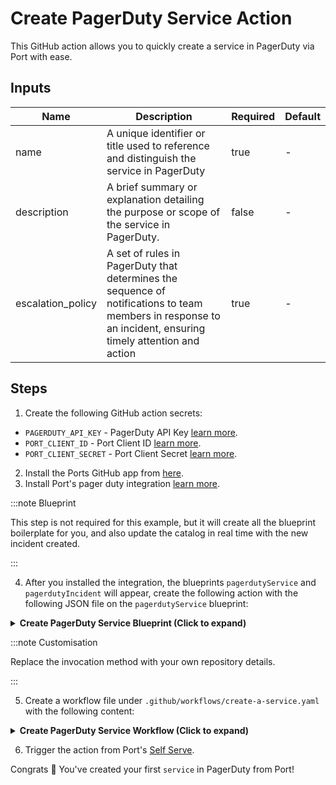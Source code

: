 # Create PagerDuty Service Action

This GitHub action allows you to quickly create a service in PagerDuty via Port with ease.

## Inputs
| Name                 | Description                                                                                          | Required | Default            |
|----------------------|------------------------------------------------------------------------------------------------------|----------|--------------------|
| name         | A unique identifier or title used to reference and distinguish the service in PagerDuty     | true    | -                  |
| description              | A brief summary or explanation detailing the purpose or scope of the service in PagerDuty.                               | false     | -                  |
| escalation_policy              | A set of rules in PagerDuty that determines the sequence of notifications to team members in response to an incident, ensuring timely attention and action                                                              | true    | -               |



## Steps

1. Create the following GitHub action secrets:
* `PAGERDUTY_API_KEY` - PagerDuty API Key [learn more](https://support.pagerduty.com/docs/api-access-keys#section-generate-a-user-token-rest-api-key:~:text=the%20browser%20alert.-,Generate%20a%20User%20Token%20REST%20API%20Key,-%F0%9F%9A%A7).
* `PORT_CLIENT_ID` - Port Client ID [learn more](https://docs.getport.io/build-your-software-catalog/sync-data-to-catalog/api/#get-api-token).
* `PORT_CLIENT_SECRET` - Port Client Secret [learn more](https://docs.getport.io/build-your-software-catalog/sync-data-to-catalog/api/#get-api-token).

2. Install the Ports GitHub app from [here](https://github.com/apps/getport-io/installations/new).
3. Install Port's pager duty integration [learn more](https://github.com/port-labs/Port-Ocean/tree/main/integrations/pagerduty).

:::note Blueprint

This step is not required for this example, but it will create all the blueprint boilerplate for you, and also update the catalog in real time with the new incident created.

:::

4. After you installed the integration, the blueprints `pagerdutyService` and `pagerdutyIncident` will appear, create the following action with the following JSON file on the `pagerdutyService` blueprint:

<details>
<summary><b>Create PagerDuty Service Blueprint (Click to expand)</b></summary>

```json showLineNumbers

[
  {
    "identifier": "create_pagerduty_service",
    "title": "create_pagerduty_service",
    "icon": "pagerduty",
    "userInputs": {
      "properties": {
        "name": {
          "title": "name",
          "description": "Name of the PagerDuty Service",
          "icon": "pagerduty",
          "type": "string"
        },
        "description": {
          "title": "description",
          "description": "Description of the PagerDuty Service",
          "icon": "pagerduty",
          "type": "string"
        },
        "escalation_policy": {
          "title": "escalation_policy",
          "icon": "pagerduty",
          "type": "object"
        }
      },
      "required": [
        "name",
        "escalation_policy"
      ],
      "order": [
        "name",
        "description",
        "escalation_policy"
      ]
    },
    "invocationMethod": {
      "type": "GITHUB",
      "org": "my-org",
      "repo": "my-repo",
      "workflow": "create-a-service.yaml",
      "omitUserInputs": false,
      "omitPayload": false,
      "reportWorkflowStatus": true
    },
    "trigger": "CREATE",
    "description": "Create PagerDuty Service",
    "requiredApproval": false
  }
]

```

</details>

:::note Customisation

Replace the invocation method with your own repository details.

:::

5. Create a workflow file under `.github/workflows/create-a-service.yaml` with the following content:

<details>
<summary><b>Create PagerDuty Service Workflow (Click to expand)</b></summary>

```yaml showLineNumbers
name: Create PagerDuty Service
on:
  workflow_dispatch:
    inputs:
      name:
        description: 'Name of the PagerDuty Service'
        required: true
        type: string
      description:
        description: 'Description of the PagerDuty Service'
        required: false
        type: string
      escalation_policy:
        description: 'Escalation Policy for the service'
        required: true
        type: string

jobs:
  create-pagerduty-service:
    runs-on: ubuntu-latest
    steps:
      - name: Create Service in PagerDuty
        id : create_service_request
        uses: fjogeleit/http-request-action@v1
        with:
          url: 'https://api.pagerduty.com/services'
          method: 'POST'
          customHeaders: '{"Content-Type": "application/json", "Accept": "application/vnd.pagerduty+json;version=2", "Authorization": "Token token=${{ secrets.PAGERDUTY_API_KEY }}"}'
          data: >-
            {
              "service": {
                "name": "${{ github.event.inputs.name }}",
                "description": "${{ github.event.inputs.description }}",
                "escalation_policy": ${{ github.event.inputs.escalation_policy }}
              }
            } 

      - name: Create a log message
        uses: port-labs/port-github-action@v1
        with:
          clientId: ${{ secrets.PORT_CLIENT_ID }}
          clientSecret: ${{ secrets.PORT_CLIENT_SECRET }}
          baseUrl: https://api.getport.io
          operation: PATCH_RUN
          runId: ${{fromJson(inputs.port_payload).context.runId}}
          logMessage: |
             PagerDuty service created! ✅
             Requesting for oncalls
    
      - name: Request for oncalls for escalation_policy
        id: fetch_oncalls
        uses: fjogeleit/http-request-action@v1
        with:
          url: 'https://api.pagerduty.com/oncalls?include[]=users&escalation_policy_ids[]=${{ fromJson(github.event.inputs.escalation_policy).id }}'
          method: 'GET'
          customHeaders: '{"Content-Type": "application/json", "Accept": "application/json", "Authorization": "Token token=${{ secrets.PAGERDUTY_API_KEY }}"}'

      - name: Create a log message
        uses: port-labs/port-github-action@v1
        with:
          clientId: ${{ secrets.PORT_CLIENT_ID }}
          clientSecret: ${{ secrets.PORT_CLIENT_SECRET }}
          baseUrl: https://api.getport.io
          operation: PATCH_RUN
          runId: ${{fromJson(inputs.port_payload).context.runId}}
          logMessage: |
              Upserting Created PagerDuty Entity

      - name: UPSERT PagerDuty Entity
        uses: port-labs/port-github-action@v1
        with:
          identifier: "${{ fromJson(steps.create_service_request.outputs.response).service.id }}" 
          title: "${{ fromJson(steps.create_service_request.outputs.response).service.summary }}" 
          team: "[]"
          icon: pagerduty
          blueprint: pagerdutyService
          properties: |-
            {
              "status": "${{ fromJson(steps.create_service_request.outputs.response).service.status }}",
              "url": "${{ fromJson(steps.create_service_request.outputs.response).service.html_url }}",
              "oncall": "${{ fromJson(steps.fetch_oncalls).oncalls }}"
            }
          relations: "{}"
          clientId: ${{ secrets.PORT_CLIENT_ID }}
          clientSecret: ${{ secrets.PORT_CLIENT_SECRET }}
          baseUrl: https://api.getport.io
          operation: UPSERT
          runId: ${{fromJson(inputs.port_payload).context.runId}}

      - name: Create a log message
        uses: port-labs/port-github-action@v1
        with:
          clientId: ${{ secrets.PORT_CLIENT_ID }}
          clientSecret: ${{ secrets.PORT_CLIENT_SECRET }}
          baseUrl: https://api.getport.io
          operation: PATCH_RUN
          runId: ${{fromJson(inputs.port_payload).context.runId}}
          logMessage: |
              Upsert was successful ✅

```

</details>

6. Trigger the action from Port's [Self Serve](https://app.getport.io/self-serve).

Congrats 🎉 You've created your first `service` in PagerDuty from Port!